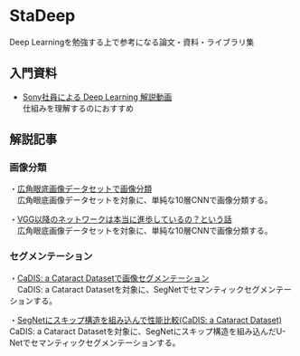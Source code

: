 # StaDeep
Deep Learningを勉強する上で参考になる論文・資料・ライブラリ集

## 入門資料
- [Sony社員による Deep Learning 解説動画](https://www.youtube.com/channel/UCRTV5p4JsXV3YTdYpTJECRA)  
仕組みを理解するのにおすすめ

## 解説記事
### 画像分類
・[広角眼底画像データセットで画像分類](https://github.com/burokoron/StaDeep/tree/master/Image_classification/simple_cnn_classifier)  
　広角眼底画像データセットを対象に、単純な10層CNNで画像分類する。

・[VGG以降のネットワークは本当に進歩しているの？という話](https://github.com/burokoron/StaDeep/tree/master/Image_classification/fine-turning)  
　広角眼底画像データセットを対象に、単純な10層CNNで画像分類する。

### セグメンテーション
・[CaDIS: a Cataract Datasetで画像セグメンテーション](https://github.com/burokoron/StaDeep/tree/master/Image_segmentation/SegNet)  
　CaDIS: a Cataract Datasetを対象に、SegNetでセマンティックセグメンテーションする。

・[SegNetにスキップ構造を組み込んで性能比較(CaDIS: a Cataract Dataset)](https://github.com/burokoron/StaDeep/tree/master/Image_segmentation/U-Net)  
CaDIS: a Cataract Datasetを対象に、SegNetにスキップ構造を組み込んだU-Netでセマンティックセグメンテーションする。
